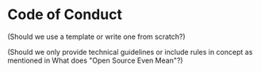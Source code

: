 # Code of Conduct 

(Should we use a template or write one from scratch?)

(Should we only provide technical guidelines or include rules in concept as mentioned in What does "Open Source Even Mean"?)
